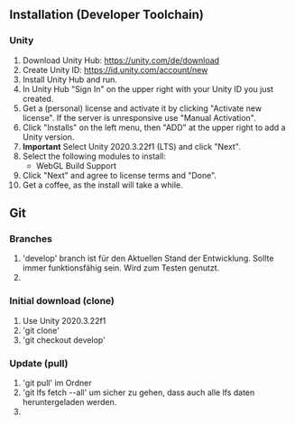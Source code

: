 
## Installation (Developer Toolchain)

### Unity

1. Download Unity Hub: https://unity.com/de/download
2. Create Unity ID: https://id.unity.com/account/new
3. Install Unity Hub and run.
4. In Unity Hub "Sign In" on the upper right with your Unity ID you just created.
5. Get a (personal) license and activate it by clicking "Activate new license". If the server is unresponsive use "Manual Activation".
6. Click "Installs" on the left menu, then "ADD" at the upper right to add a Unity version.
7. <b>Important</b> Select Unity 2020.3.22f1 (LTS) and click "Next".
8. Select the following modules to install:
   - WebGL Build Support
9. Click "Next" and agree to license terms and "Done".
10. Get a coffee, as the install will take a while.

## Git 

### Branches

1. 'develop' branch ist für den Aktuellen Stand der Entwicklung. Sollte immer funktionsfähig sein. Wird zum Testen genutzt.
2. 


### Initial download (clone)

1. Use Unity 2020.3.22f1
2. 'git clone'
3. 'git checkout develop'

### Update (pull)
1. 'git pull' im Ordner
2. 'git lfs fetch --all' um sicher zu gehen, dass auch alle lfs daten heruntergeladen werden.
3. 
